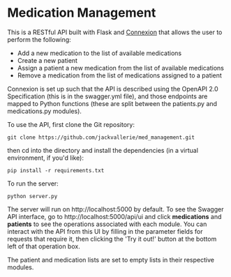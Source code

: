 # **Medication Management**

This is a RESTful API built with Flask and [Connexion](https://connexion.readthedocs.io/en/latest/index.html#) that allows the user to perform the following: 

- Add a new medication to the list of available medications
- Create a new patient
- Assign a patient a new medication from the list of available medications
- Remove a medication from the list of medications assigned to a patient

Connexion is set up such that the API is described using the OpenAPI 2.0
Specification (this is in the swagger.yml file), and those endpoints are mapped to
Python functions (these are split between the patients.py and medications.py
modules).


To use the API, first clone the Git repository:
```
git clone https://github.com/jackvallerie/med_management.git
```

then cd into the directory and install the dependencies (in a virtual 
environment, if you'd like):
```
pip install -r requirements.txt
```

To run the server:
```
python server.py
```

The server will run on http://localhost:5000 by default.  To see the Swagger 
API interface, go to http://localhost:5000/api/ui and click **medications** and
**patients** to see the operations associated with each module.  You can
interact with the API from this UI by filling in the parameter fields for
requests that require it, then clicking the 'Try it out!' button at the
bottom left of that operation box.

The patient and medication lists are set to empty lists in their respective
modules.